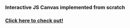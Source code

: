 ### Interactive JS Canvas implemented from scratch

### [Click here to check out!](https://rpaltayev.github.io/dynamic-canvas/)

